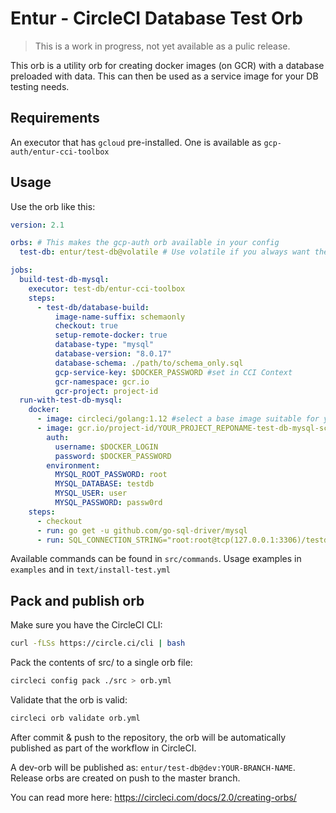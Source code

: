 # Entur - CircleCI Database Test Orb

> This is a work in progress, not yet available as a pulic release.

This orb is a utility orb for creating docker images (on GCR) with a database preloaded with data. This can then be used as a service image for your DB testing needs.

## Requirements

An executor that has `gcloud` pre-installed. One is available as `gcp-auth/entur-cci-toolbox`

## Usage

Use the orb like this:

```yaml
version: 2.1

orbs: # This makes the gcp-auth orb available in your config
  test-db: entur/test-db@volatile # Use volatile if you always want the newest version.

jobs:
  build-test-db-mysql:
    executor: test-db/entur-cci-toolbox
    steps:
      - test-db/database-build:
          image-name-suffix: schemaonly
          checkout: true
          setup-remote-docker: true
          database-type: "mysql"
          database-version: "8.0.17"
          database-schema: ./path/to/schema_only.sql
          gcp-service-key: $DOCKER_PASSWORD #set in CCI Context
          gcr-namespace: gcr.io
          gcr-project: project-id
  run-with-test-db-mysql:
    docker:
      - image: circleci/golang:1.12 #select a base image suitable for your project
      - image: gcr.io/project-id/YOUR_PROJECT_REPONAME-test-db-mysql-schemaonly:latest
        auth:
          username: $DOCKER_LOGIN
          password: $DOCKER_PASSWORD
        environment:
          MYSQL_ROOT_PASSWORD: root
          MYSQL_DATABASE: testdb
          MYSQL_USER: user
          MYSQL_PASSWORD: passw0rd
    steps:
      - checkout
      - run: go get -u github.com/go-sql-driver/mysql
      - run: SQL_CONNECTION_STRING="root:root@tcp(127.0.0.1:3306)/testdb" go run main.go
```

Available commands can be found in `src/commands`. Usage examples in `examples` and in `text/install-test.yml`

## Pack and publish orb

Make sure you have the CircleCI CLI:

```bash
curl -fLSs https://circle.ci/cli | bash
```

Pack the contents of src/ to a single orb file:

```bash
circleci config pack ./src > orb.yml
```

Validate that the orb is valid:

```bash
circleci orb validate orb.yml
```

After commit & push to the repository, the orb will be automatically published as part of the workflow in CircleCI.

A dev-orb will be published as: `entur/test-db@dev:YOUR-BRANCH-NAME`. Release orbs are created on push to the master branch.

You can read more here: https://circleci.com/docs/2.0/creating-orbs/
